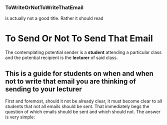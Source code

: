 ### ToWriteOrNotToWriteThatEmail
is actually not a good title. Rather it should read

# To Send Or Not To Send That Email

The contemplating potential sender is a **student** attending a particular class and the potential recipient is the **lecturer** of said class.

## This is a guide for students on when  and when not to write that email you are thinking of sending to your lecturer

First and foremost, should it not be already clear, it must become clear to all students that not all emails should be sent. That immediately begs the question of which emails should be sent and which should not. The answer is very simple:



